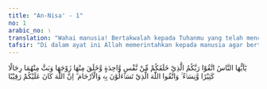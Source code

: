 ```yaml
---
title: "An-Nisa' - 1"
no: 1
arabic_no: ١
translation: "Wahai manusia! Bertakwalah kepada Tuhanmu yang telah menciptakan kamu dari diri yang satu (Adam), dan (Allah) menciptakan pasangannya (Hawa) dari (diri)-nya; dan dari keduanya Allah memperkembangbiakkan laki-laki dan perempuan yang banyak. Bertakwalah kepada Allah yang dengan nama-Nya kamu saling meminta, dan (peliharalah) hubungan kekeluargaan. Sesungguhnya Allah selalu menjaga dan mengawasimu."
tafsir: "Di dalam ayat ini Allah memerintahkan kepada manusia agar bertakwa kepada Allah, yang memelihara manusia dan melimpahkan nikmat karunia-Nya. Dialah Yang menciptakan manusia dari seorang diri yaitu Adam. Dengan demikian, menurut jumhur mufasir, Adam adalah manusia pertama yang dijadikan oleh Allah. Kemudian dari diri yang satu itu Allah menciptakan pula pasangannya yang biasa disebut dengan nama Hawa. Dari Adam dan Hawa berkembang biaklah manusia. Dalam Al-Qur'an penciptaan Adam disebut dari tanah liat (al-Anam/6:2; as-Sajdah/32:7; Shad/38:71 dan dalam beberapa ayat lagi). Dalam an-Nisa/4:1 disebutkan \"... dan (Allah) menciptakan pasangannya (Hawa) dari dirinya; ...\" Kata-kata dalam Surah an-Nisa ayat pertama ini sering menimbulkan salah pengertian di kalangan awam, terutama di kalangan perempuan, karena ada anggapan bahwa perempuan diciptakan dari rusuk Adam, yang sering dipertanyakan oleh kalangan feminis. Ayat itu hanya menyebut ... wa khalaqa minha zaujaha, yang diterjemahkan dengan menciptakan pasangannya dari dirinya; lalu ada yang mengatakan bahwa perempuan itu diciptakan dari rusuk Adam, dan pernyataan yang terdapat dalam beberapa hadis ini ada yang mengira dari Al-Qur'an. Di dalam Al-Qur'an nama Hawa pun tidak ada, yang ada hanya nama Adam. Nama Hawa (Eve) ada dalam Bibel (\"Manusia itu memberi nama Hawa kepada isterinya, sebab dialah yang menjadi ibu semua yang hidup.\" (Kejadian iii. 20), (Hawwa dari kata bahasa Ibrani heva, dibaca: hawwah, yang berarti hidup). Pernyataan bahwa perempuan diciptakan dari rusuk laki-laki itu terdapat dalam Perjanjian Lama, Kitab Kejadian ii. 21 dan 22: \"Lalu Tuhan Allah membuat manusia itu tidur nyenyak; ketika tidur, Tuhan Allah mengambil salah satu rusuk dari padanya, lalu menutup tempat itu dengan daging. Dan dari rusuk yang diambil Tuhan Allah dari manusia itu, dibangun-Nyalah seorang perempuan, lalu dibawa-Nya kepada manusia itu.\"\n\nKemudian sekali lagi Allah memerintahkan kepada manusia untuk bertakwa kepada-Nya dan seringkali mempergunakan nama-Nya dalam berdoa untuk memperoleh kebutuhannya. Menurut kebiasaan orang Arab Jahiliah bila menanyakan sesuatu atau meminta sesuatu kepada orang lain mereka mengucapkan nama Allah. Allah juga memerintahkan agar manusia selalu memelihara silaturrahmi antara keluarga dengan membuat kebaikan dan kebajikan yang merupakan salah satu sarana pengikat silaturrahmi. \n\nIlmu Hayati Manusia (Human Biology) memberikan informasi kepada kita, bahwa manusia dengan kelamin laki-laki mempunyai sex-chromosome (kromosom kelamin) XY, sedang manusia dengan kelamin wanita mempunyai sex-chromosome XX. Ayat di atas menjelaskan bahwa \"manusia diciptakan dari diri yang satu dan daripadanya Allah menciptakan istrinya\". Ayat ini menjelaskan kepada kita bahwa 'diri yang satu itu tentu berjenis kelamin laki-laki, sebab kalimat berikutnya menyatakan, 'daripadanya diciptakan istrinya. Dari sudut pandang Human Biology hal itu sangatlah tepat, sebab sex-chromosome XY (laki-laki) dapat menurunkan kromosom XY atau XX; sedang kromosom XX (wanita) tidak mungkin akan membentuk XY, karena dari mana didapat kromosom Y? Jadi jelas bahwa laki-laki pada hakikatnya adalah penentu jenis kelamin dari keturunannya. Diri yang satu itu tidak lain adalah Adam."
---
```

يٰٓاَيُّهَا النَّاسُ اتَّقُوْا رَبَّكُمُ الَّذِيْ خَلَقَكُمْ مِّنْ نَّفْسٍ وَّاحِدَةٍ وَّخَلَقَ مِنْهَا زَوْجَهَا وَبَثَّ مِنْهُمَا رِجَالًا كَثِيْرًا وَّنِسَاۤءً ۚ وَاتَّقُوا اللّٰهَ الَّذِيْ تَسَاۤءَلُوْنَ بِهٖ وَالْاَرْحَامَ ۗ اِنَّ اللّٰهَ كَانَ عَلَيْكُمْ رَقِيْبًا